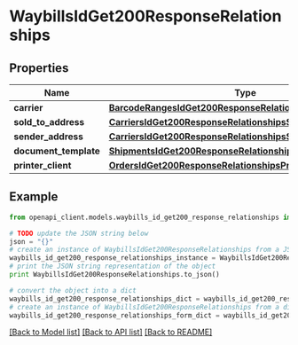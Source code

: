 # WaybillsIdGet200ResponseRelationships


## Properties
Name | Type | Description | Notes
------------ | ------------- | ------------- | -------------
**carrier** | [**BarcodeRangesIdGet200ResponseRelationshipsCarrier**](BarcodeRangesIdGet200ResponseRelationshipsCarrier.md) |  | [optional] 
**sold_to_address** | [**CarriersIdGet200ResponseRelationshipsSenderAddress**](CarriersIdGet200ResponseRelationshipsSenderAddress.md) |  | [optional] 
**sender_address** | [**CarriersIdGet200ResponseRelationshipsSenderAddress**](CarriersIdGet200ResponseRelationshipsSenderAddress.md) |  | [optional] 
**document_template** | [**ShipmentsIdGet200ResponseRelationshipsDocumentTemplate**](ShipmentsIdGet200ResponseRelationshipsDocumentTemplate.md) |  | [optional] 
**printer_client** | [**OrdersIdGet200ResponseRelationshipsPrinterClient**](OrdersIdGet200ResponseRelationshipsPrinterClient.md) |  | [optional] 

## Example

```python
from openapi_client.models.waybills_id_get200_response_relationships import WaybillsIdGet200ResponseRelationships

# TODO update the JSON string below
json = "{}"
# create an instance of WaybillsIdGet200ResponseRelationships from a JSON string
waybills_id_get200_response_relationships_instance = WaybillsIdGet200ResponseRelationships.from_json(json)
# print the JSON string representation of the object
print WaybillsIdGet200ResponseRelationships.to_json()

# convert the object into a dict
waybills_id_get200_response_relationships_dict = waybills_id_get200_response_relationships_instance.to_dict()
# create an instance of WaybillsIdGet200ResponseRelationships from a dict
waybills_id_get200_response_relationships_form_dict = waybills_id_get200_response_relationships.from_dict(waybills_id_get200_response_relationships_dict)
```
[[Back to Model list]](../README.md#documentation-for-models) [[Back to API list]](../README.md#documentation-for-api-endpoints) [[Back to README]](../README.md)


